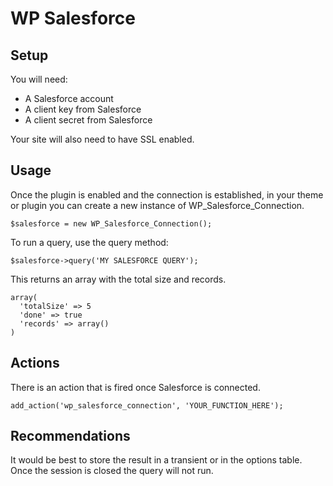 # WP Salesforce

## Setup 
You will need:
- A Salesforce account
- A client key from Salesforce
- A client secret from Salesforce

Your site will also need to have SSL enabled.

## Usage
Once the plugin is enabled and the connection is established, in your theme or plugin you can create a new instance of WP_Salesforce_Connection.

`$salesforce = new WP_Salesforce_Connection();`

To run a query, use the query method:

`$salesforce->query('MY SALESFORCE QUERY');`

This returns an array with the total size and records.

```
array(
  'totalSize' => 5
  'done' => true
  'records' => array()
)
```

## Actions
There is an action that is fired once Salesforce is connected.

`add_action('wp_salesforce_connection', 'YOUR_FUNCTION_HERE');`

## Recommendations
It would be best to store the result in a transient or in the options table. Once the session is closed the query will not run.